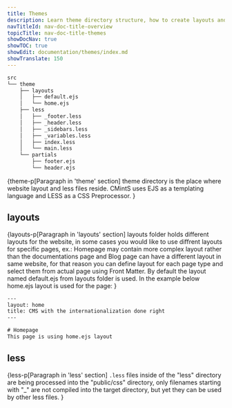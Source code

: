 ```yaml
---
title: Themes
description: Learn theme directory structure, how to create layouts and use LESS to create modularize CSS with less code.
navTitleId: nav-doc-title-overview
topicTitle: nav-doc-title-themes
showDocNav: true
showTOC: true
showEdit: documentation/themes/index.md
showTranslate: 150
---
```


```bash
src
└── theme
    ├── layouts
    │   ├── default.ejs
    │   └── home.ejs
    ├── less
    │   ├── _footer.less
    │   ├── _header.less
    │   ├── _sidebars.less
    │   ├── _variables.less
    │   ├── index.less
    │   └── main.less
    └── partials
        ├── footer.ejs
        └── header.ejs
```

{theme-p[Paragraph in 'theme' section]
<fix>theme</fix> directory is the place where website layout and less files reside.
CMintS uses EJS as a templating language and LESS as a CSS Preprocessor.
}

## layouts

{layouts-p[Paragraph in 'layouts' section] 
<fix>layouts</fix> folder holds different layouts for the website, in some cases you would
like to use diffrent layouts for specific pages, ex.: Homepage may contain more
complex layout rather than the documentations page and Blog page can have a
different layout in same website, for that reason you can define layout for each
page type and select them from actual page using Front Matter. By default the
layout named default.ejs from layouts folder is used. In the example below
home.ejs layout is used for the page:
}

```html
---
layout: home
title: CMS with the internationalization done right
---

# Homepage
This page is using home.ejs layout
```

## less

{less-p[Paragraph in 'less' section] 
<fix>`.less`</fix> files inside of the "less" directory are being processed into the "public/css"
directory, only filenames starting with "_" are not compiled into the target
directory, but yet they can be used by other less files.
}
